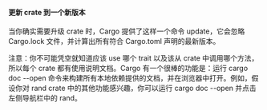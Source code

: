 #### 更新 crate 到一个新版本

当你确实需要升级 crate 时，Cargo 提供了这样一个命令 update，它会忽略 Cargo.lock 文件，并计算出所有符合 Cargo.toml 声明的最新版本。

注意：你不可能凭空就知道应该 use 哪个 trait 以及该从 crate 中调用哪个方法，所以每个 crate 都有使用说明文档。Cargo 有一个很棒的功能是：运行 cargo doc --open 命令来构建所有本地依赖提供的文档，并在浏览器中打开。例如，假设你对 rand crate 中的其他功能感兴趣，你可以运行 cargo doc --open 并点击左侧导航栏中的 rand。
